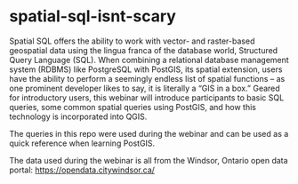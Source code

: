 # spatial-sql-isnt-scary
Spatial SQL offers the ability to work with vector- and raster-based geospatial data using the lingua franca of the database world, Structured Query Language (SQL). When combining a relational database management system (RDBMS) like PostgreSQL with PostGIS, its spatial extension, users have the ability to perform a seemingly endless list of spatial functions – as one prominent developer likes to say, it is literally a “GIS in a box.” Geared for introductory users, this webinar will introduce participants to basic SQL queries, some common spatial queries using PostGIS, and how this technology is incorporated into QGIS.

The queries in this repo were used during the webinar and can be used as a quick reference when learning PostGIS. 

The data used during the webinar is all from the Windsor, Ontario open data portal: https://opendata.citywindsor.ca/
